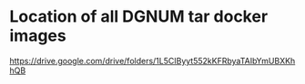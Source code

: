 #  Location of all DGNUM tar docker images

https://drive.google.com/drive/folders/1L5CIByyt552kKFRbyaTAIbYmUBXKhhQB